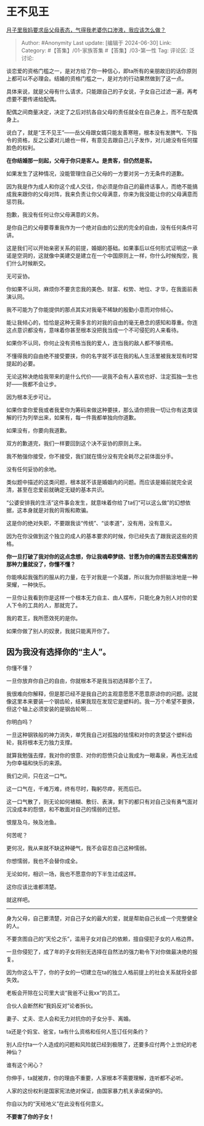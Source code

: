 # 王不见王
[月子里我妈要求岳父母表态，气得我老婆伤口渗液，我应该怎么做？](https://www.zhihu.com/question/659908900/answer/3546501302)

> Author: #Anonymity
> Last update: [编辑于 2024-06-30]
> Link:
> Category: #【答集】/01-家族答集 #【答集】/03-第一性 
> Tag: 
> 评论区:
> 泛讨论:

谈恋爱的资格门槛之一，是对方给了你一种信心，即ta所有的亲朋故旧的话你原则上都可以不必理会。结婚的资格门槛之一，是对方的行动果然做到了这一点。

具体来说，就是父母有什么请求，只能跟自己的子女说，子女自己过滤一遍，再考虑要不要传递给配偶。

配偶之间商量决定，决定了之后对抗各自父母的责任就全在自己身上，而不在配偶身上。

说白了，就是“王不见王”——岳父母跟女婿只能友善寒暄，根本没有发脾气、下指令的资格，反之公婆对儿媳也一样，有意见去跟自己儿子发作，对儿媳没有任何摆脸色的权利。

**在你结婚那一刻起，父母于你只是客人。是贵客，但仍然是客。**

如果发生了这种情况，没能管理住自己父母的一方要对另一方无条件的道歉。

因为我是作为成人和你这个成人交往，你必须是你自己的最终话事人，而绝不能搞成我来跟你的父母对阵，我来负责让你父母满意，你来为我没能让你的父母满意而惩罚我。

抱歉，我没有任何让你父母满意的义务。

是你自己的父母要尊重我作为一个绝对自由的公民的完全的自由，没有任何条件可讲。

这是我们可以开始亲密关系的前提，婚姻的基础。如果事后以任何形式证明这一承诺是空洞的，这就像中美建交是建立在一个中国原则上一样，你什么时候掏空，我们什么时候断交。

无可妥协。

你如果不认同，麻烦你不要贪恋我的美色、财富、权势、地位、才华，在我面前表演认同。

我不可能为了你能提供的那点其实对我毫不稀缺的殷勤小意而对你倾心。

能让我倾心的，恰恰是这种无需多言的对我的自由的毫无悬念的感知和尊重。你连这点意识都没有，意味着你甚至根本没把我当成一个不可侵犯的人来看待。

如果你不认同，你何止没有资格当我的爱人，连当我的敌人都不够资格。

不懂得我的自由绝不接受要挟，你的名字就不该在我的私人生活里被我发现有时常提起的必要。

无论这种决绝给我带来的是什么代价——说我不会有人喜欢也好、注定孤独一生也好——我都不会让步。

因为根本无步可让。

如果你拿你爱我或者我爱你为筹码来做这种要挟，那么请你把我一切让你有这类误解的行为列举出来，如果有，每一件我都单独向你道歉。

如果没有，你要向我道歉。

双方的歉道完，我们一样要回到这个决不妥协的原则上来。

我不勉强你接受，你不接受，我们就在情分没有完全耗尽之前体面分手。

没有任何妥协的余地。

类似题中描述的这类问题，根本就不该是婚姻内的问题。而应该是婚前就完全说清，甚至在恋爱前就确定无疑的基本共识。

“公婆安排我的生活”这件事会发生，就意味着你给了ta们“可以这么做”的幻想依据，这本身就是对我的背叛和欺骗。

这是你的绝对失职，不要跟我谈“传统”、“谈孝道”，没有用，没有意义。

因为在你没做到这个独立的成人的基本要求的时候，你已经失去了跟我说这些的资格。

**你一旦打破了我对你的这点念想，你让我魂牵梦绕、甘愿为你的痛苦去忍受痛苦的那种力量就没了，你懂不懂？**

你能唤起我强烈的服从的力量，在于对我是一个英雄，所以我为你肝脑涂地是一种荣耀，一种快乐。

一旦你让我看到你是这样一个根本无力自主、由人摆布，只能化身为别人对你的爱人下令的工具的人，那就完了。

我的君王，我所愿效死的是你。

如果你做了别人的奴隶，我就只能离开你了。

## **因为我没有选择你的“主人”。** ##

你懂不懂？

一旦你放弃你自己的自由，你就根本不是我当初选择那个王了。

我很难向你解释，但是那已经不是我自己的主观意愿愿不愿意原谅你的问题。这就像这里本来要装一个钢齿轮，结果我现在发现它是塑料的。我一万个希望不要换，但这个轴上必须安装的是钢齿轮啊….

你明白吗？

一旦这种钢铁般的神力消失，单凭我自己对孤独的怯懦和对你的贪婪这个塑料齿轮，我将根本无力独力支撑。

就算我勉强去撑，我对你的恨意、对你的怨愤只会让我成为一眼毒泉，再也无法成为你幸福和快乐的来源。

我们之间，只在这一口气。

这一口气在，千难万难，终有尽时，鞠躬尽瘁，死而后已。

这一口气散了，则无论如何裱糊、敷衍、表演，剩下的都只有对自己没有勇气面对沉没成本的怨恨，和不敢面对自己的懦弱的迁怒。

恨屋及乌，殃及池鱼。

何苦呢？

更何况，我从来就不缺这种硬气，我不会容忍自己这种懦弱。

你想懦弱，我也不会替你成全。

无论如何，相识一场，我也不愿意你的下半生过成这样。

这你应该比谁都清楚。

就这样吧。

--------------------

身为父母，自己要清楚，对自己子女的最大的爱，就是帮助自己长成一个完整健全的人。

不要贪图自己的“天伦之乐”，滥用子女对自己的依赖，擅自侵犯子女的人格边界。

一旦你侵犯了，成了年的子女将别无选择在自然法的强力勒令下对你做最决绝的报复。

因为你这么干了，你的子女的一切建立在ta的独立人格前提上的社会关系就将全部失效。

老板会开除在公司里大谈“我爸不让我xx”的员工。

合伙人会断然和“我妈反对”论者拆伙。

妻子、丈夫、恋人会和无力对抗你的子女分手、离婚。

ta还是个妈宝、爸宝，ta有什么资格和任何人签订任何条约？

别人应付ta一个人造成的问题和风险就已经到极限了，还要多应付两个上世纪的老神仙？

谁有这个闲心？

你伸手，ta就被弃，你的理由不重要，人家根本不需要理解，连听都不必听。

人家的这份权利是国家宪法绝对保证，由国家暴力机关承诺保护的。

你自以为的“天经地义”在此没有任何意义。

**不要害了你的子女！**